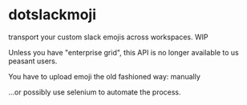 # dotslackmoji
transport your custom slack emojis across workspaces.  WIP

Unless you have "enterprise grid", this API is no longer available to us peasant users.

You have to upload emoji the old fashioned way: manually

...or possibly use selenium to automate the process.







